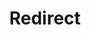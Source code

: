 ﻿---
layout: src/layouts/Redirect.astro
title: Redirect
redirect: https://octopus.com/docs/runbooks/index
pubDate:  2023-01-01
navSearch: false
navSitemap: false
navMenu: false
---
